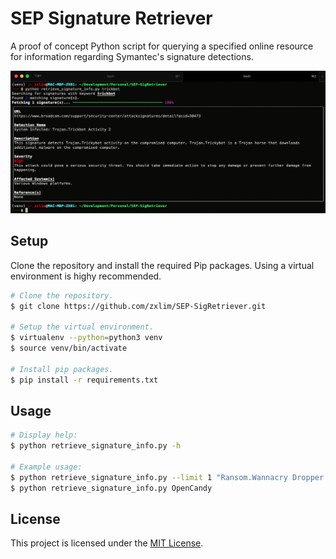 # SEP Signature Retriever
A proof of concept Python script for querying a specified online resource for information regarding Symantec's signature detections.

![Sample output](images/sample.png)

## Setup
Clone the repository and install the required Pip packages. Using a virtual environment is highy recommended.
```bash
# Clone the repository.
$ git clone https://github.com/zxlim/SEP-SigRetriever.git

# Setup the virtual environment.
$ virtualenv --python=python3 venv
$ source venv/bin/activate

# Install pip packages.
$ pip install -r requirements.txt
```

## Usage
```bash
# Display help:
$ python retrieve_signature_info.py -h

# Example usage:
$ python retrieve_signature_info.py --limit 1 "Ransom.Wannacry Dropper Activity"
$ python retrieve_signature_info.py OpenCandy
```

## License
This project is licensed under the [MIT License](LICENSE).
